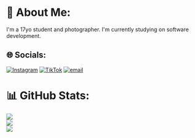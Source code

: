 # 💫 About Me:
I'm a 17yo student and photographer. I'm currently studying on software development.


## 🌐 Socials:
[![Instagram](https://img.shields.io/badge/Instagram-%23E4405F.svg?logo=Instagram&logoColor=white)](https://instagram.com/niry_photography) [![TikTok](https://img.shields.io/badge/TikTok-%23000000.svg?logo=TikTok&logoColor=white)](https://tiktok.com/@niry_photography) [![email](https://img.shields.io/badge/Email-D14836?logo=gmail&logoColor=white)](mailto:niry.photography@gmail.com) 

# 📊 GitHub Stats:
![](https://github-readme-stats.vercel.app/api?username=Niry08&theme=gruvbox_light&hide_border=false&include_all_commits=true&count_private=true)<br/>
![](https://nirzak-streak-stats.vercel.app/?user=Niry08&theme=gruvbox_light&hide_border=false)<br/>
![](https://github-readme-stats.vercel.app/api/top-langs/?username=Niry08&theme=gruvbox_light&hide_border=false&include_all_commits=true&count_private=true&layout=compact)
